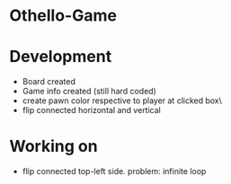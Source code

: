 # Othello-Game

# Development
- Board created
- Game info created (still hard coded)
- create pawn color respective to player at clicked box\
- flip connected horizontal and vertical

# Working on
- flip connected top-left side.
    problem: infinite loop